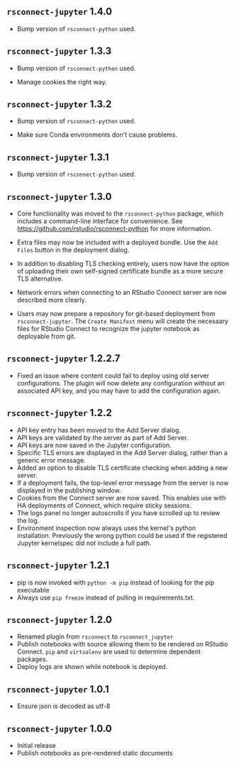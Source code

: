 `rsconnect-jupyter` 1.4.0
--------------------------------------------------------------------------------
*   Bump version of `rsconnect-python` used.


`rsconnect-jupyter` 1.3.3
--------------------------------------------------------------------------------
*   Bump version of `rsconnect-python` used.

*   Manage cookies the right way.


`rsconnect-jupyter` 1.3.2
--------------------------------------------------------------------------------
*   Bump version of `rsconnect-python` used.

*   Make sure Conda environments don't cause problems.


`rsconnect-jupyter` 1.3.1
--------------------------------------------------------------------------------
*   Bump version of `rsconnect-python` used.


`rsconnect-jupyter` 1.3.0
--------------------------------------------------------------------------------
*   Core functionality was moved to the `rsconnect-python` package, which includes a
    command-line interface for convenience. See https://github.com/rstudio/rsconnect-python
    for more information.

*   Extra files may now be included with a deployed bundle. Use the `Add Files` button in
    the deployment dialog.

*   In addition to disabling TLS checking entirely, users now have the option of uploading
    their own self-signed certificate bundle as a more secure TLS alternative.

*   Network errors when connecting to an RStudio Connect server are now described more
    clearly.

*   Users may now prepare a repository for git-based deployment from `rsconnect-jupyter`.
    The `Create Manifest` menu will create the necessary files for RStudio Connect to
    recognize the jupyter notebook as deployable from git.


`rsconnect-jupyter` 1.2.2.7
--------------------------------------------------------------------------------
*   Fixed an issue where content could fail to deploy using old server configurations.
    The plugin will now delete any configuration without an associated API key, and you
    may have to add the configuration again.

`rsconnect-jupyter` 1.2.2
--------------------------------------------------------------------------------
*   API key entry has been moved to the Add Server dialog.
*   API keys are validated by the server as part of Add Server.
*   API keys are now saved in the Jupyter configuration.
*   Specific TLS errors are displayed in the Add Server dialog, rather than a generic error message.
*   Added an option to disable TLS certificate checking when adding a new server.
*   If a deployment fails, the top-level error message from the server is now displayed in the publishing window.
*   Cookies from the Connect server are now saved. This enables use with HA deployments of Connect, which require sticky sessions.
*   The logs panel no longer autoscrolls if you have scrolled up to review the log.
*   Environment inspection now always uses the kernel's python installation. Previously the wrong python could be used if the registered Jupyter kernelspec did not include a full path.


`rsconnect-jupyter` 1.2.1
--------------------------------------------------------------------------------
*   pip is now invoked with `python -m pip` instead of looking for the pip executable
*   Always use `pip freeze` instead of pulling in requirements.txt.


`rsconnect-jupyter` 1.2.0
--------------------------------------------------------------------------------
*   Renamed plugin from `rsconnect` to `rsconnect_jupyter`
*   Publish notebooks with source allowing them to be rendered on RStudio Connect.
    `pip` and `virtualenv` are used to determine dependent packages.
*   Deploy logs are shown while notebook is deployed.


`rsconnect-jupyter` 1.0.1
--------------------------------------------------------------------------------
*   Ensure json is decoded as utf-8


`rsconnect-jupyter` 1.0.0
--------------------------------------------------------------------------------
*   Initial release
*   Publish notebooks as pre-rendered static documents
